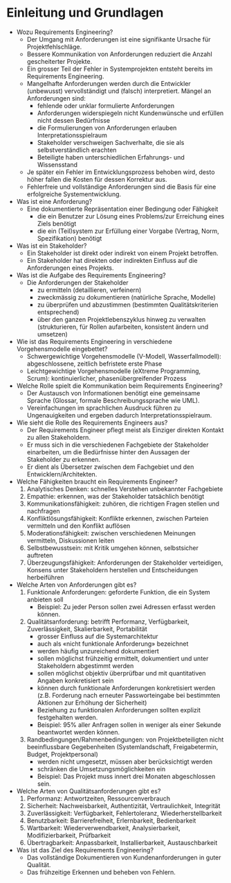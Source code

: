 # Einleitung und Grundlagen

- Wozu Requirements Engineering?
    - Der Umgang mit Anforderungen ist eine signifikante Ursache für
      Projektfehlschläge.
    - Bessere Kommunikation von Anforderungen reduziert die Anzahl
      gescheiterter Projekte.
    - Ein grosser Teil der Fehler in Systemprojekten entsteht bereits im
      Requirements Engineering.
    - Mangelhafte Anforderungen werden durch die Entwickler (unbewusst)
      vervollständigt und (falsch) interpretiert. Mängel an Anforderungen sind:
        - fehlende oder unklar formulierte Anforderungen
        - Anforderungen widerspiegeln nicht Kundenwünsche und erfüllen nicht
          dessen Bedürfnisse
        - die Formulierungen von Anforderungen erlauben
          Interpretationsspielraum
        - Stakeholder verschweigen Sachverhalte, die sie als selbstverständlich
          erachten
        - Beteiligte haben unterschiedlichen Erfahrungs- und Wissensstand
    - Je später ein Fehler im Entwicklungsprozess behoben wird, desto höher
      fallen die Kosten für dessen Korrektur aus.
    - Fehlerfreie und vollständige Anforderungen sind die Basis für eine
      erfolgreiche Systementwicklung.
- Was ist eine Anforderung?
    - Eine dokumentierte Repräsentation einer Bedingung oder Fähigkeit
        - die ein Benutzer zur Lösung eines Problems/zur Erreichung eines Ziels
          benötigt
        - die ein (Teil)system zur Erfüllung einer Vorgabe (Vertrag, Norm,
          Spezifikation) benötigt
- Was ist ein Stakeholder?
    - Ein Stakeholder ist direkt oder indirekt von einem Projekt betroffen.
    - Ein Stakeholder hat direkten oder indirekten Einfluss auf die
      Anforderungen eines Projekts.
- Was ist die Aufgabe des Requirements Engineering?
    - Die Anforderungen der Stakeholder
        - zu ermitteln (detaillieren, verfeinern)
        - zweckmässig zu dokumentieren (natürliche Sprache, Modelle)
        - zu überprüfen und abzustimmen (bestimmten Qualitätskriterien
          entsprechend)
        - über den ganzen Projektlebenszyklus hinweg zu verwalten
          (strukturieren, für Rollen aufarbeiten, konsistent ändern und
          umsetzen)
- Wie ist das Requirements Engineering in verschiedene Vorgehensmodelle
  eingebettet?
    - Schwergewichtige Vorgehensmodelle (V-Modell, Wasserfallmodell):
      abgeschlossene, zeitlich befristete erste Phase
    - Leichtgewichtige Vorgehensmodelle (eXtreme Programming, Scrum):
      kontinuierlicher, phasenübergreifender Prozess
- Welche Rolle spielt die Kommunikation beim Requirements Engineering?
    - Der Austausch von Informationen benötigt eine gemeinsame Sprache
      (Glossar, formale Beschreibungssprache wie UML).
    - Vereinfachungen im sprachlichen Ausdruck führen zu Ungenauigkeiten und
      ergeben dadurch Interpretationsspielraum.
- Wie sieht die Rolle des Requirements Engineers aus?
    - Der Requirements Engineer pflegt meist als Einziger direkten Kontakt zu
      allen Stakeholdern.
    - Er muss sich in die verschiedenen Fachgebiete der Stakeholder
      einarbeiten, um die Bedürfnisse hinter den Aussagen der Stakeholder zu
      erkennen.
    - Er dient als Übersetzer zwischen dem Fachgebiet und den
      Entwicklern/Architekten.
- Welche Fähigkeiten braucht ein Requirements Engineer?
    1. Analytisches Denken: schnelles Verstehen unbekannter Fachgebiete
    2. Empathie: erkennen, was der Stakeholder tatsächlich benötigt
    3. Kommunikationsfähigkeit: zuhören, die richtigen Fragen stellen und
    nachfragen
    4. Konfliktlösungsfähigkeit: Konflikte erkennen, zwischen Parteien
    vermitteln und den Konflikt auflösen
    5. Moderationsfähigkeit: zwischen verschiedenen Meinungen vermitteln,
    Diskussionen leiten
    6. Selbstbewusstsein: mit Kritik umgehen können, selbstsicher auftreten
    7. Überzeugungsfähigkeit: Anforderungen der Stakeholder verteidigen,
    Konsens unter Stakeholdern herstellen und Entscheidungen herbeiführen
- Welche Arten von Anforderungen gibt es?
    1. Funktionale Anforderungen: geforderte Funktion, die ein System anbieten
    soll
        - Beispiel: Zu jeder Person sollen zwei Adressen erfasst werden können.
    2. Qualitätsanforderung: betrifft Performanz, Verfügbarkeit,
    Zuverlässigkeit, Skalierbarkeit, Portabilität
        - grosser Einfluss auf die Systemarchitektur
        - auch als «nicht funktionale Anforderung» bezeichnet
        - werden häufig unzureichend dokumentiert
        - sollen möglichst frühzeitig ermittelt, dokumentiert und unter
          Stakeholdern abgestimmt werden
        - sollen möglichst objektiv überprüfbar und mit quantitativen Angaben
          konkretisiert sein
        - können durch funktionale Anforderungen konkretisiert werden (z.B.
          Forderung nach erneuter Passworteingabe bei bestimmten Aktionen zur
          Erhöhung der Sicherheit)
        - Beziehung zu funktionalen Anforderungen sollten explizit festgehalten
          werden.
        - Beispiel: 95% aller Anfragen sollen in weniger als einer Sekunde
          beantwortet werden können.
    3. Randbedingungen/Rahmenbedingungen: von Projektbeteiligten nicht
    beeinflussbare Gegebenheiten (Systemlandschaft, Freigabetermin, Budget,
    Projektpersonal)
        - werden nicht umgesetzt, müssen aber berücksichtigt werden
        - schränken die Umsetzungsmöglichkeiten ein
        - Beispiel: Das Projekt muss innert drei Monaten abgeschlossen sein.
- Welche Arten von Qualitätsanforderungen gibt es?
    1. Performanz: Antwortzeiten, Ressourcenverbrauch
    2. Sicherheit: Nachweisbarkeit, Authentizität, Vertraulichkeit, Integrität
    3. Zuverlässigkeit: Verfügbarkeit, Fehlertoleranz, Wiederherstellbarkeit
    4. Benutzbarkeit: Barrierefreiheit, Erlernbarkeit, Bedienbarkeit
    5. Wartbarkeit: Wiederverwendbarkeit, Analysierbarkeit, Modifizierbarkeit,
    Prüfbarkeit
    6. Übertragbarkeit: Anpassbarkeit, Installierbarkeit, Austauschbarkeit
- Was ist das Ziel des Requirements Engineering?
    - Das vollständige Dokumentieren von Kundenanforderungen in guter Qualität.
    - Das frühzeitige Erkennen und beheben von Fehlern.
